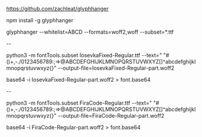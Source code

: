 https://github.com/zachleat/glyphhanger

npm install -g glyphhanger

glyphhanger --whitelist=ABCD --formats=woff2,woff --subset=*.ttf

--


python3 -m fontTools.subset IosevkaFixed-Regular.ttf --text=" \"#()+,-./0123456789:;=>@ABCDEFGHIJKLMNOPQRSTUVWXYZ[]^abcdefghijklmnopqrstuvwxyz{}" --output-file=IosevkaFixed-Regular-part.woff2

base64 -i IosevkaFixed-Regular-part.woff2 > font.base64

--


python3 -m fontTools.subset FiraCode-Regular.ttf --text=" \"#()+,-./0123456789:;=>@ABCDEFGHIJKLMNOPQRSTUVWXYZ[]^abcdefghijklmnopqrstuvwxyz{}" --output-file=FiraCode-Regular-part.woff2

base64 -i FiraCode-Regular-part.woff2 > font.base64

